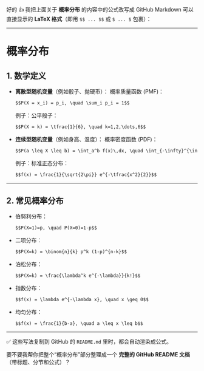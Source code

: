 好的 👍 我把上面关于 **概率分布** 的内容中的公式改写成 GitHub Markdown 可以直接显示的 **LaTeX 格式**（即用 `$$ ... $$` 或 `$ ... $` 包裹）：

---

# 概率分布

## 1. 数学定义

* **离散型随机变量**（例如骰子、抛硬币）：
  概率质量函数 (PMF)：

  ```markdown
  $$P(X = x_i) = p_i, \quad \sum_i p_i = 1$$
  ```

  例子：公平骰子：

  ```markdown
  $$P(X = k) = \tfrac{1}{6}, \quad k=1,2,\dots,6$$
  ```

* **连续型随机变量**（例如身高、温度）：
  概率密度函数 (PDF)：

  ```markdown
  $$P(a \leq X \leq b) = \int_a^b f(x)\,dx, \quad \int_{-\infty}^{\infty} f(x)\,dx = 1$$
  ```

  例子：标准正态分布：

  ```markdown
  $$f(x) = \frac{1}{\sqrt{2\pi}} e^{-\tfrac{x^2}{2}}$$
  ```

---

## 2. 常见概率分布

* 伯努利分布：

  ```markdown
  $$P(X=1)=p, \quad P(X=0)=1-p$$
  ```

* 二项分布：

  ```markdown
  $$P(X=k) = \binom{n}{k} p^k (1-p)^{n-k}$$
  ```

* 泊松分布：

  ```markdown
  $$P(X=k) = \frac{\lambda^k e^{-\lambda}}{k!}$$
  ```

* 指数分布：

  ```markdown
  $$f(x) = \lambda e^{-\lambda x}, \quad x \geq 0$$
  ```

* 均匀分布：

  ```markdown
  $$f(x) = \frac{1}{b-a}, \quad a \leq x \leq b$$
  ```

---

✅ 这些写法复制到 GitHub 的 `README.md` 里时，都会自动渲染成公式。

要不要我帮你把整个“概率分布”部分整理成一个 **完整的 GitHub README 文档**（带标题、分节和公式）？

